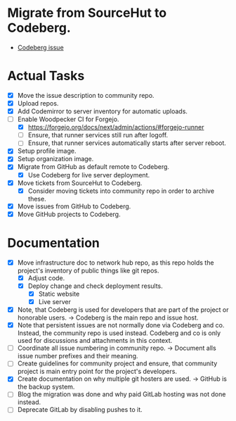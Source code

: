 # Migrate from SourceHut to Codeberg.
* [Codeberg issue](https://codeberg.org/splitcells-net/net.splitcells.network.community/issues/1)
# Actual Tasks
* [x] Move the issue description to community repo.
* [x] Upload repos.
* [x] Add Codemirror to server inventory for automatic uploads.
* [ ] Enable Woodpecker CI for Forgejo.
    * [x] https://forgejo.org/docs/next/admin/actions/#forgejo-runner
    * [ ] Ensure, that runner services still run after logoff.
    * [ ] Ensure, that runner services automatically starts after server reboot.
* [x] Setup profile image.
* [x] Setup organization image.
* [x] Migrate from GitHub as default remote to Codeberg.
    * [x] Use Codeberg for live server deployment.
* [x] Move tickets from SourceHut to Codeberg.
    * [x] Consider moving tickets into community repo in order to archive these.
* [x] Move issues from GitHub to Codeberg.
* [x] Move GitHub projects to Codeberg.
# Documentation
* [x] Move infrastructure doc to network hub repo, as this repo holds the project's inventory of public things like git repos.
    * [x] Adjust code.
    * [x] Deploy change and check deployment results.
        * [x] Static website
        * [x] Live server
* [x] Note, that Codeberg is used for developers that are part of the project or honorable users. -> Codeberg is the main repo and issue host.
* [x] Note that persistent issues are not normally done via Codeberg and co. Instead, the community repo is used instead. Codeberg and co is only used for discussions and attachments in this context.
* [ ] Coordinate all issue numbering in community repo. -> Document alls issue number prefixes and their meaning.
* [ ] Create guidelines for community project and ensure, that community project is main entry point for the project's developers.
* [x] Create documentation on why multiple git hosters are used. -> GitHub is the backup system.
* [ ] Blog the migration was done and why paid GitLab hosting was not done instead.
* [ ] Deprecate GitLab by disabling pushes to it.